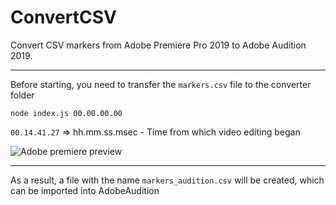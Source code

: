 # ConvertCSV
Convert CSV markers from Adobe Premiere Pro 2019 to Adobe Audition 2019.

---

Before starting, you need to transfer the `markers.csv` file to the converter folder
```
node index.js 00.00.00.00
```



`00.14.41.27` => hh.mm.ss.msec - Time from which video editing began

![Adobe premiere preview](https://wmpics.pics/di-WIOP.png)

---

As a result, a file with the name `markers_audition.csv` will be created, which can be imported into AdobeAudition
